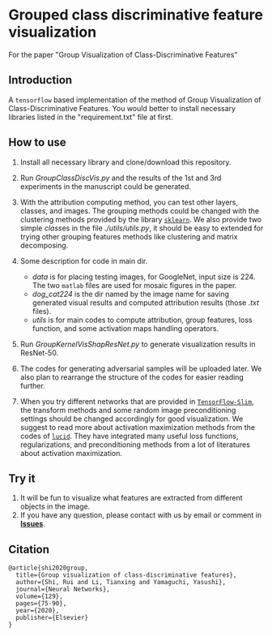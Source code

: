 # Grouped class discriminative feature visualization
For the paper "Group Visualization of Class-Discriminative Features"

## Introduction
A `tensorflow` based implementation of the method of Group Visualization of Class-Discriminative Features.
You would better to install necessary libraries listed in the "requirement.txt" file at first.

## How to use
1. Install all necessary library and clone/download this repository.

2. Run *GroupClassDiscVis.py* and the results of the 1st and 3rd experiments in the manuscript could be generated.

3. With the attribution computing method, you can test other layers, classes, and images. The grouping methods could be changed with the clustering methods provided by the library [`sklearn`](https://scikit-learn.org/stable/modules/clustering.html). We also provide two simple *class*es in the file *./utils/utils.py*, it should be easy to extended for trying other grouping features methods like clustering and matrix decomposing.

4. Some description for code in main dir. 
   * *data* is for placing testing images, for GoogleNet, input size is 224. The two `matlab` files are used for mosaic figures in the paper.
   * *dog_cat224* is the dir named by the image name for saving generated visual results and computed attribution results (those *.txt* files). 
   * *utils* is for main codes to compute attribution, group features, loss function, and some activation maps handling operators.

5. Run *GroupKernelVisShapResNet.py* to generate visualization results in ResNet-50.

6. The codes for generating adversarial samples will be uploaded later. We also plan to rearrange the structure of the codes for easier reading further.

7. When you try different networks that are provided in [`TensorFlow-Slim`](https://github.com/tensorflow/models/tree/master/research/slim#pre-trained-models), the transform methods and some random image preconditioning settings should be changed accordingly for good visualization. We suggest to read more about activation maximization methods from the codes of [`lucid`](https://github.com/tensorflow/lucid). They have integrated many useful loss functions, regularizations, and preconditioning methods from a lot of literatures about activation maximization.

## Try it
1. It will be fun to visualize what features are extracted from different objects in the image.
2. If you have any question, please contact with us by email or comment in [**Issues**](https://github.com/GlowingHorse/class-discriminative-vis/issues).

## Citation
```
@article{shi2020group,
  title={Group visualization of class-discriminative features},
  author={Shi, Rui and Li, Tianxing and Yamaguchi, Yasushi},
  journal={Neural Networks},
  volume={129},
  pages={75-90},
  year={2020},
  publisher={Elsevier}
}
```
